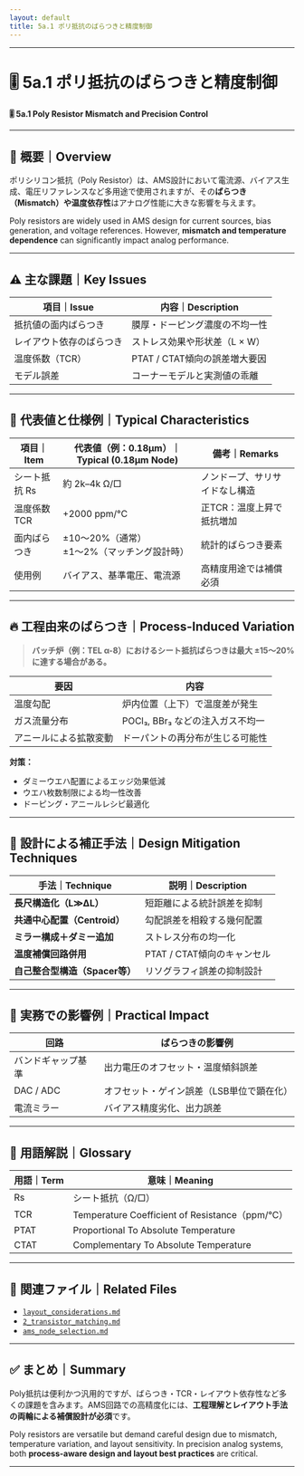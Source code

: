```yaml
---
layout: default
title: 5a.1 ポリ抵抗のばらつきと精度制御 
---
```


---

# 🎚️ 5a.1 ポリ抵抗のばらつきと精度制御  
**🎚️ 5a.1 Poly Resistor Mismatch and Precision Control**

---

## 📘 概要｜Overview

ポリシリコン抵抗（Poly Resistor）は、AMS設計において電流源、バイアス生成、電圧リファレンスなど多用途で使用されますが、その**ばらつき（Mismatch）や温度依存性**はアナログ性能に大きな影響を与えます。

Poly resistors are widely used in AMS design for current sources, bias generation, and voltage references. However, **mismatch and temperature dependence** can significantly impact analog performance.

---

## ⚠️ 主な課題｜Key Issues

| 項目｜Issue | 内容｜Description |
|---------------|----------------|
| 抵抗値の面内ばらつき | 膜厚・ドーピング濃度の不均一性 |
| レイアウト依存のばらつき | ストレス効果や形状差（L × W） |
| 温度係数（TCR） | PTAT / CTAT傾向の誤差増大要因 |
| モデル誤差 | コーナーモデルと実測値の乖離 |

---

## 📏 代表値と仕様例｜Typical Characteristics

| 項目｜Item | 代表値（例：0.18μm）｜Typical (0.18μm Node) | 備考｜Remarks |
|------------------|------------------------|---------------------|
| シート抵抗 Rs    | 約 2k–4k Ω/□          | ノンドープ、サリサイドなし構造 |
| 温度係数 TCR     | +2000 ppm/°C          | 正TCR：温度上昇で抵抗増加 |
| 面内ばらつき     | ±10〜20%（通常）<br>±1〜2%（マッチング設計時） | 統計的ばらつき要素 |
| 使用例           | バイアス、基準電圧、電流源 | 高精度用途では補償必須 |

---

## 🔥 工程由来のばらつき｜Process-Induced Variation

> **バッチ炉（例：TEL α-8）におけるシート抵抗ばらつきは最大 ±15〜20% に達する場合がある。**

| 要因 | 内容 |
|------|------|
| 温度勾配 | 炉内位置（上下）で温度差が発生 |
| ガス流量分布 | POCl₃, BBr₃ などの注入ガス不均一 |
| アニールによる拡散変動 | ドーパントの再分布が生じる可能性 |

**対策：**

- ダミーウエハ配置によるエッジ効果低減
- ウエハ枚数制限による均一性改善
- ドーピング・アニールレシピ最適化

---

## 🔧 設計による補正手法｜Design Mitigation Techniques

| 手法｜Technique | 説明｜Description |
|--------|---------|
| **長尺構造化（L≫ΔL）** | 短距離による統計誤差を抑制 |
| **共通中心配置（Centroid）** | 勾配誤差を相殺する幾何配置 |
| **ミラー構成＋ダミー追加** | ストレス分布の均一化 |
| **温度補償回路併用** | PTAT / CTAT傾向のキャンセル |
| **自己整合型構造（Spacer等）** | リソグラフィ誤差の抑制設計 |

---

## 🧪 実務での影響例｜Practical Impact

| 回路 | ばらつきの影響例 |
|------|----------------|
| バンドギャップ基準 | 出力電圧のオフセット・温度傾斜誤差 |
| DAC / ADC | オフセット・ゲイン誤差（LSB単位で顕在化） |
| 電流ミラー | バイアス精度劣化、出力誤差 |

---

## 🧠 用語解説｜Glossary

| 用語｜Term | 意味｜Meaning |
|----------|----------------|
| Rs       | シート抵抗（Ω/□） |
| TCR      | Temperature Coefficient of Resistance（ppm/°C） |
| PTAT     | Proportional To Absolute Temperature |
| CTAT     | Complementary To Absolute Temperature |

---

## 📎 関連ファイル｜Related Files

- [`layout_considerations.md`](../d_chapter5_analog_mixed_signal/layout_considerations.md)
- [`2_transistor_matching.md`](./2_transistor_matching.md)
- [`ams_node_selection.md`](../d_chapter5_analog_mixed_signal/ams_node_selection.md)

---

## ✅ まとめ｜Summary

Poly抵抗は便利かつ汎用的ですが、ばらつき・TCR・レイアウト依存性など多くの課題を含みます。AMS回路での高精度化には、**工程理解とレイアウト手法の両輪による補償設計が必須**です。

Poly resistors are versatile but demand careful design due to mismatch, temperature variation, and layout sensitivity. In precision analog systems, both **process-aware design and layout best practices** are critical.

---
